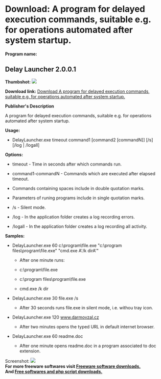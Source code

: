 # Download: A program for delayed execution commands, suitable e.g. for operations automated after system startup. 

**Program name:**

## Delay Launcher 2.0.0.1

  
**Thumbshot:** ![](http://www.freewarefiles.com/screenshot/delaylauncher_md.jpg)   
  
**Download link:** [Download A program for delayed execution commands, suitable e.g. for operations automated after system startup. ](http://freesoftwares.boysofts.com/Delay-Launcher_program_47661.html)  
  


**Publisher's Description**  
  


A program for delayed execution commands, suitable e.g. for operations automated after system startup. 

**Usage:**

  * DelayLauncher.exe timeout command1 [command2 [commandN]] [/s] [/log | /logall] 

**Options:**

  * timeout - Time in seconds after which commands run.  

  * command1-commandN - Commands which are executed after elapsed timeout.  

  * Commands containing spaces include in double quotation marks.  

  * Parameters of runing programs include in single quotation marks.  

  * /s - Silent mode.  

  * /log - In the application folder creates a log recording errors.  

  * /logall - In the application folder creates a log recording all activity.  


**Samples:**

  * DelayLauncher.exe 60 c:\program\file.exe "c:\program files\program\file.exe" "cmd.exe A'/k dirA'" 
    * After one minute runs:  

    * c:\program\file.exe  

    * c:\program files\program\file.exe  

    * cmd.exe /k dir 
  * DelayLauncher.exe 30 file.exe /s  

    * After 30 seconds runs file.exe in silent mode, i.e. withou tray icon.  

  * DelayLauncher.exe 120 www.darmovzal.cz  

    * After two minutes opens the typed URL in default internet browser.  

  * DelayLauncher.exe 60 readme.doc  

    * After one minute opens readme.doc in a program associated to doc extension. 

  
  
Screenshot: ![](http://www.freewarefiles.com/screenshot/delaylauncher.jpg)   
**For more freeware softwares visit [Freeware software downloads.](http://freesoftwares.boysofts.com/)**   
**And [Free softwares and php script downloads.](http://www.boysofts.com/)**
